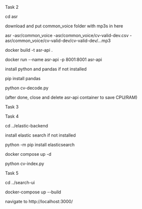 Task 2

cd asr

download and put common_voice folder with mp3s in here

asr 
-asr/common_voice
-asr/common_voice/cv-valid-dev.csv
-asr/common_voice/cv-valid-dev/cv-valid-dev/...mp3

docker build -t asr-api .

docker run --name asr-api -p 8001:8001 asr-api

install python and pandas if not installed

pip install pandas

python cv-decode.py

(after done, close and delete asr-api container to save CPU/RAM)

Task 3



Task 4

cd ../elastic-backend

install elastic search if not installed

python -m pip install elasticsearch

docker compose up -d 

<!-- docker cp elastic-backend-es01-1:/usr/share/elasticsearch/config/certs/ca/ca.crt ./ca.crt -->

python cv-index.py

Task 5

cd ../search-ui

docker-compose up --build

navigate to http://localhost:3000/
